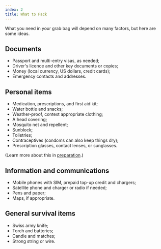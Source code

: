```yaml
---
index: 2
title: What to Pack
---
```

What you need in your grab bag will depend on many factors, but here are some ideas. 

## Documents

*   Passport and multi-entry visas, as needed;
*   Driver's licence and other key documents or copies;
*   Money (local currency, US dollars, credit cards);
*   Emergency contacts and addresses.

## Personal items

*   Medication, prescriptions, and first aid kit;
*	Water bottle and snacks;
*	Weather-proof, context appropriate clothing;
*   A head covering;
*   Mosquito net and repellent; 
*	Sunblock;
* 	Toiletries;
*	Contraceptives (condoms can also keep things dry);
*	Prescription glasses, contact lenses, or sunglasses.

(Learn more about this in [preparation](umbrella://travel/preparation).) 

## Information and communications

*   Mobile phones with SIM, prepaid top-up credit and chargers; 
*   Satellite phone and charger or radio if needed; 
*   Pens and paper;
*	Maps, if appropriate.

## General survival items

*   Swiss army knife;
*   Torch and batteries;
*   Candle and matches;
*   Strong string or wire.